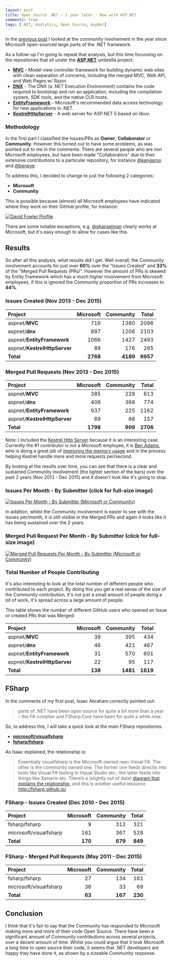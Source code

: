 ```yaml
---
layout: post
title: Open Source .NET – 1 year later - Now with ASP.NET
comments: true
tags: [.NET, Analytics, Open Source, AspNet]
---
```


In the [previous post]({{base}}/2015/12/08/open-source-net-1-year-later/) I looked at the community involvement in the year since Microsoft open-sourced large parts of the .NET framework. 

As a follow-up I'm going to repeat that analysis, but this time focussing on the repositories that sit under the [**ASP.NET**](https://github.com/aspnet) umbrella project:

- [**MVC**](https://github.com/aspnet/mvc/) - Model view controller framework for building dynamic web sites with clean separation of concerns, including the merged MVC, Web API, and Web Pages w/ Razor.
- [**DNX**](https://github.com/aspnet/dnx/) - The DNX (a .NET Execution Environment) contains the code required to bootstrap and run an application, including the compilation system, SDK tools, and the native CLR hosts.
- [**EntityFramework**](https://github.com/aspnet/EntityFramework/) - Microsoft's recommended data access technology for new applications in .NET.
- [**KestrelHttpServer**](https://github.com/aspnet/KestrelHttpServer/) - A web server for ASP.NET 5 based on libuv.

### <a name="Methodology"></a>**Methodology**

In the first part I classified the Issues/PRs as **Owner**, **Collaborator** or **Community**. However this turned out to have some problems, as was pointed out to me in the comments. There are several people who are non Microsoft employees, but have been made "Collaborators" due to their extensive contributions to a particular repository, for instance [@kangaroo](https://github.com/kangaroo) and [@benpye](https://github.com/benpye/).

To address this, I decided to change to just the following 2 categories:

- **Microsoft**
- **Community**

This is possible because (almost) all Microsoft employees have indicated where they work on their GitHub profile, for instance:

[![David Fowler Profile](https://cloud.githubusercontent.com/assets/157298/12374944/b686820c-bca4-11e5-86c8-cf9f1076b45e.png)](https://github.com/davidfowl)

There are some notable exceptions, e.g. [@shanselman](https://github.com/shanselman) clearly works at Microsoft, but it's easy enough to allow for cases like this.

## <a name="Results"></a>Results

So after all this analysis, what results did I get. Well overall, the Community involvement accounts for just over **60%** over the "Issues Created" and **33%** of the "Merged Pull Requests (PRs)". However the amount of PRs is skewed by Entity Framework which has a much higher involvement from Microsoft employees, if this is ignored the Community proportion of PRs increases to **44%**.

### Issues Created (Nov 2013 - Dec 2015)
| **Project** | **Microsoft** | **Community** | **Total** |
| :---------- | ------------: | ------------: | --------: |
| aspnet/**MVC** | 716 | 1380 | 2096 |
| aspnet/**dnx** | 897 | 1206 | 2103 |
| aspnet/**EntityFramework** | 1066 | 1427 | 2493 |
| aspnet/**KestrelHttpServer** | 89 | 176 | 265 |
| **Total** | **2768** | **4189** | **6957** |

### Merged Pull Requests (Nov 2013 - Dec 2015)
| **Project** | **Microsoft** | **Community** | **Total** |
| :---------- | ------------: | ------------: | --------: |
| aspnet/**MVC** | 385 | 228 | 613 |
| aspnet/**dnx** | 406 | 368 | 774 |
| aspnet/**EntityFramework** | 937 | 225 | 1162 |
| aspnet/**KestrelHttpServer** | 69 | 88 | 157 |
| **Total** | **1798** | **909** | **2706** |

Note: I included the [Kestrel Http Server](https://github.com/aspnet/KestrelHttpServer) because it is an interesting case. Currently the #1 contributor is not a Microsoft employee, it is [Ben Adams](https://twitter.com/ben_a_adams/status/684503094810525696/photo/1), who is doing a great job of [improving the memory usage](http://www.hanselman.com/blog/WhenDidWeStopCaringAboutMemoryManagement.aspx) and in the process helping Kestrel handle more and more requests per/second.

By looking at the results over time, you can see that there is a clear and sustained Community involvement (the lighter section of the bars) over the past 2 years (Nov 2013 - Dec 2015) and it doesn't look like it's going to stop.

### <a name="IssuesPerMonthBySubmitter"></a>**Issues Per Month - By Submitter (click for full-size image)**

[![Issues Per Month - By Submitter (Microsoft or Community)](https://cloud.githubusercontent.com/assets/157298/12142495/6f746e92-b470-11e5-97fd-bf0d59a74875.png)](https://cloud.githubusercontent.com/assets/157298/12142495/6f746e92-b470-11e5-97fd-bf0d59a74875.png)

In addition, whilst the Community involvement is easier to see with the Issues per/month, it is still visible in the Merged PRs and again it looks like it has being sustained over the 2 years.

### <a name="MergedPullRequestPerMonthBySubmitter"></a>**Merged Pull Request Per Month - By Submitter (click for full-size image)**

[![Merged Pull Requests Per Month - By Submitter (Microsoft or Community)](https://cloud.githubusercontent.com/assets/157298/12142522/9f72726a-b470-11e5-8333-aec772ff9f6b.png)](https://cloud.githubusercontent.com/assets/157298/12142522/9f72726a-b470-11e5-8333-aec772ff9f6b.png)

### <a name="TotalNumberOfPeopleContributing"></a>**Total Number of People Contributing**

It's also interesting to look at the total number of different people who contributed to each project. By doing this you get a real sense of the size of the Community contribution, it's not just a small amount of people doing a lot of work, it's spread across a large amount of people.

This table shows the number of different GitHub users who opened an Issue or created PRs that was Merged: 

| **Project** | **Microsoft** | **Community** | **Total** |
| :---------- | ------------: | ------------: | --------: |
| aspnet/**MVC** | 39 | 395 | 434 |
| aspnet/**dnx** | 46 | 421 | 467 |
| aspnet/**EntityFramework** | 31 | 570 | 601 |
| aspnet/**KestrelHttpServer** | 22 | 95 | 117 |
| **Total** | **138** | **1481** | **1619** |

## <a name="FSharp"></a> **FSharp**

In the comments of my first post, Isaac Abraham correctly pointed out:

> parts of .NET have been open source for quite a bit more than a year – the F# compiler and FSharp.Core have been for quite a while now.

So, to address this, I will take a quick look at the main FSharp repositories:

- [**microsoft/visualfsharp**](github.com/microsoft/visualfsharp) 
- [**fsharp/fsharp**](https://github.com/fsharp/fsharp)

As Isaac explained, the relationship is: 

> Essentially visualfsharp is the Microsoft-owned repo Visual F#. The other is the community owned one. The former one feeds directly into tools like Visual F# tooling in Visual Studio etc.; the latter feeds into things like Xamarin etc. There’s a (slightly out of date) [diagram that explains the relationship](http://fsharp.github.io/2014/06/18/fsharp-contributions.html), and this is another useful resource http://fsharp.github.io/.

### FSharp - Issues Created (Dec 2010 - Dec 2015)
| **Project** | **Microsoft** | **Community** | **Total** |
| :---------- | ------------: | ------------: | --------: |
| fsharp/fsharp | 9 | 312 | 321 |
| microsoft/visualfsharp | 161 | 367 | 528 |
| **Total** | **170** | **679** | **849** |

### FSharp - Merged Pull Requests (May 2011 - Dec 2015)
| **Project** | **Microsoft** | **Community** | **Total** |
| :---------- | ------------: | ------------: | --------: |
| fsharp/fsharp | 27 | 134 | 161 |
| microsoft/visualfsharp | 36 | 33 | 69 |
| **Total** | **63** | **167** | **230** |

## <a name="Conclusion"></a>Conclusion

I think that it's fair to say that the Community has responded to Microsoft making more and more of their code Open Source. There have been a significant amount of Community contributions across several projects, over a decent amount of time. Whilst you could argue that it took Microsoft a long time to open source their code, it seems that .NET developers are happy they have done it, as shown by a sizeable Community response.
